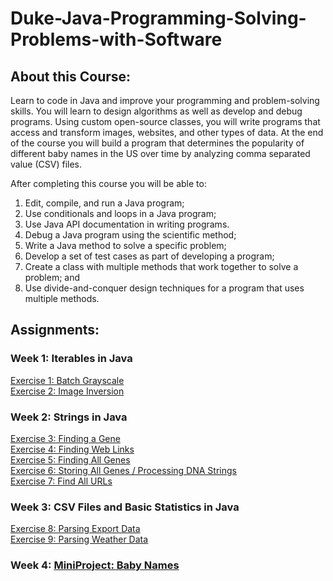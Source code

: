 # Duke-Java-Programming-Solving-Problems-with-Software

## About this Course:
  Learn to code in Java and improve your programming and problem-solving skills. You will learn to design algorithms as well as develop and debug programs. Using custom open-source classes, you will write programs that access and transform images, websites, and other types of data. At the end of the course you will build a program that determines the popularity of different baby names in the US over time by analyzing comma separated value (CSV) files. 

  After completing this course you will be able to:
 1. Edit, compile, and run a Java program;
 2. Use conditionals and loops in a Java program;
 3. Use Java API documentation in writing programs. 
 4. Debug a Java program using the scientific method;
 5. Write a Java method to solve a specific problem;
 6. Develop a set of test cases as part of developing a program;
 7. Create a class with multiple methods that work together to solve a problem; and
 8. Use divide-and-conquer design techniques for a program that uses multiple methods.

## Assignments:

### Week 1: Iterables in Java
[Exercise 1: Batch Grayscale](https://github.com/gizeton/Duke-Java-Programming-Solving-Problems-with-Software/blob/master/root/Exercise_1/Batch%20Grayscale.java) </br>
[Exercise 2: Image Inversion](https://github.com/gizeton/Duke-Java-Programming-Solving-Problems-with-Software/blob/master/root/Exercise_2/Image%20Inversion.java)

### Week 2: Strings in Java
[Exercise 3: Finding a Gene](https://github.com/gizeton/Duke-Java-Programming-Solving-Problems-with-Software/blob/master/root/Exercise_3/Finding%20a%20Gene.java) </br>
[Exercise 4: Finding Web Links](https://github.com/gizeton/Duke-Java-Programming-Solving-Problems-with-Software/blob/master/root/Exercise_4/Finding%20Web%20Links.java) </br>
[Exercise 5: Finding All Genes](https://github.com/gizeton/Duke-Java-Programming-Solving-Problems-with-Software/blob/master/root/Exercise_5/Finding%20All%20Genes.java) </br>
[Exercise 6: Storing All Genes / Processing DNA Strings](https://github.com/gizeton/Duke-Java-Programming-Solving-Problems-with-Software/blob/master/root/Exercise_6/Storing%20All%20Genes.java) </br>
[Exercise 7: Find All URLs](https://github.com/gizeton/Duke-Java-Programming-Solving-Problems-with-Software/blob/master/root/Exercise_7/Find%20All%20URLs.java)

### Week 3: CSV Files and Basic Statistics in Java
[Exercise 8: Parsing Export Data](https://github.com/gizeton/Duke-Java-Programming-Solving-Problems-with-Software/blob/master/root/Exercise_8/Parsing%20Export%20Data.java) </br>
[Exercise 9: Parsing Weather Data](https://github.com/gizeton/Duke-Java-Programming-Solving-Problems-with-Software/blob/master/root/Exercise_9/Parsing%20Weather%20Data.java)

### Week 4: [MiniProject: Baby Names](https://github.com/gizeton/Duke-Java-Programming-Solving-Problems-with-Software/blob/master/root/MiniProject/BabyBirths.java)
</br>


